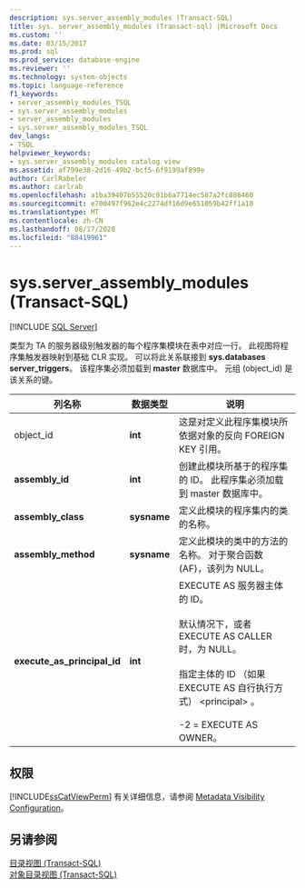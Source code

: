 ```yaml
---
description: sys.server_assembly_modules (Transact-SQL)
title: sys. server_assembly_modules (Transact-sql) |Microsoft Docs
ms.custom: ''
ms.date: 03/15/2017
ms.prod: sql
ms.prod_service: database-engine
ms.reviewer: ''
ms.technology: system-objects
ms.topic: language-reference
f1_keywords:
- server_assembly_modules_TSQL
- sys.server_assembly_modules
- server_assembly_modules
- sys.server_assembly_modules_TSQL
dev_langs:
- TSQL
helpviewer_keywords:
- sys.server_assembly_modules catalog view
ms.assetid: af799e38-2d16-49b2-bcf5-6f9199af899e
author: CarlRabeler
ms.author: carlrab
ms.openlocfilehash: a1ba39407b55520c91b6a7714ec587a2fc886460
ms.sourcegitcommit: e700497f962e4c2274df16d9e651059b42ff1a10
ms.translationtype: MT
ms.contentlocale: zh-CN
ms.lasthandoff: 08/17/2020
ms.locfileid: "88419961"
---
```

# <a name="sysserver_assembly_modules-transact-sql"></a>sys.server_assembly_modules (Transact-SQL)
[!INCLUDE [SQL Server](../../includes/applies-to-version/sqlserver.md)]

  类型为 TA 的服务器级别触发器的每个程序集模块在表中对应一行。 此视图将程序集触发器映射到基础 CLR 实现。 可以将此关系联接到 **sys.databases server_triggers**。 该程序集必须加载到 **master** 数据库中。 元组 (object_id) 是该关系的键。  
  
|列名称|数据类型|说明|  
|-----------------|---------------|-----------------|  
|object_id|**int**|这是对定义此程序集模块所依据对象的反向 FOREIGN KEY 引用。|  
|**assembly_id**|**int**|创建此模块所基于的程序集的 ID。 此程序集必须加载到 master 数据库中。|  
|**assembly_class**|**sysname**|定义此模块的程序集内的类的名称。|  
|**assembly_method**|**sysname**|定义此模块的类中的方法的名称。 对于聚合函数 (AF)，该列为 NULL。|  
|**execute_as_principal_id**|**int**|EXECUTE AS 服务器主体的 ID。<br /><br /> 默认情况下，或者 EXECUTE AS CALLER 时，为 NULL。<br /><br /> 指定主体的 ID （如果 EXECUTE AS 自行执行方式） \<principal> 。<br /><br /> -2 = EXECUTE AS OWNER。|  
  
## <a name="permissions"></a>权限  
 [!INCLUDE[ssCatViewPerm](../../includes/sscatviewperm-md.md)] 有关详细信息，请参阅 [Metadata Visibility Configuration](../../relational-databases/security/metadata-visibility-configuration.md)。  
  
## <a name="see-also"></a>另请参阅  
 [目录视图 (Transact-SQL)](../../relational-databases/system-catalog-views/catalog-views-transact-sql.md)   
 [对象目录视图 (Transact-SQL)](../../relational-databases/system-catalog-views/object-catalog-views-transact-sql.md)  
  
  
